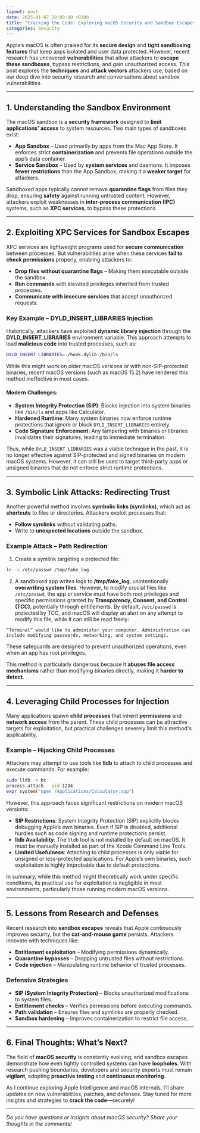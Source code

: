 ```yaml
---
layout: post
date: 2025-01-07 20:00:00 +0300
title: "Cracking the Code: Exploring macOS Security and Sandbox Escapes"
categories: Security
---
```

Apple’s macOS is often praised for its **secure design** and **tight sandboxing features** that keep apps isolated and user data protected. However, recent research has uncovered **vulnerabilities** that allow attackers to **escape these sandboxes**, bypass restrictions, and gain unauthorized access. This post explores the **techniques** and **attack vectors** attackers use, based on our deep dive into security research and conversations about sandbox vulnerabilities.

---

## **1. Understanding the Sandbox Environment**

The macOS sandbox is a **security framework** designed to **limit applications' access** to system resources. Two main types of sandboxes exist:

- **App Sandbox** – Used primarily by apps from the Mac App Store. It enforces strict **containerization** and prevents file operations outside the app’s data container.
- **Service Sandbox** – Used by **system services** and daemons. It imposes **fewer restrictions** than the App Sandbox, making it a **weaker target** for attackers.

Sandboxed apps typically cannot remove **quarantine flags** from files they drop, ensuring **safety** against running untrusted content. However, attackers exploit weaknesses in **inter-process communication (IPC)** systems, such as **XPC services**, to bypass these protections.

---

## **2. Exploiting XPC Services for Sandbox Escapes**

XPC services are lightweight programs used for **secure communication** between processes. But vulnerabilities arise when these services **fail to check permissions** properly, enabling attackers to:

- **Drop files without quarantine flags** – Making them executable outside the sandbox.
- **Run commands** with elevated privileges inherited from trusted processes.
- **Communicate with insecure services** that accept unauthorized requests.

### **Key Example – DYLD_INSERT_LIBRARIES Injection**

Historically, attackers have exploited **dynamic library injection** through the **DYLD_INSERT_LIBRARIES** environment variable. This approach attempts to load **malicious code** into trusted processes, such as:

```bash
DYLD_INSERT_LIBRARIES=./hook.dylib /bin/ls
```

While this might work on older macOS versions or with non-SIP-protected binaries, recent macOS versions (such as macOS 15.2) have rendered this method ineffective in most cases.

#### **Modern Challenges:**

- **System Integrity Protection (SIP)**: Blocks injection into system binaries like `/bin/ls` and apps like Calculator.
- **Hardened Runtime**: Many system binaries now enforce runtime protections that ignore or block `DYLD_INSERT_LIBRARIES` entirely.
- **Code Signature Enforcement**: Any tampering with binaries or libraries invalidates their signatures, leading to immediate termination.

Thus, while `DYLD_INSERT_LIBRARIES` was a viable technique in the past, it is no longer effective against SIP-protected and signed binaries on modern macOS systems. However, it can still be used to target third-party apps or unsigned binaries that do not enforce strict runtime protections.

---

## **3. Symbolic Link Attacks: Redirecting Trust**

Another powerful method involves **symbolic links (symlinks)**, which act as **shortcuts** to files or directories. Attackers exploit processes that:

- **Follow symlinks** without validating paths.
- Write to **unexpected locations** outside the sandbox.

### **Example Attack – Path Redirection**

1. Create a symlink targeting a protected file:

```bash
ln -s /etc/passwd /tmp/fake_log
```

2. A sandboxed app writes logs to **/tmp/fake_log**, unintentionally **overwriting system files**. However, to modify crucial files like `/etc/passwd`, the app or service must have both root privileges and specific permissions granted by **Transparency, Consent, and Control (TCC)**, potentially through entitlements. By default, `/etc/passwd` is protected by TCC, and macOS will display an alert on any attempt to modify this file, while it can still be read freely:

```plaintext
“Terminal” would like to administer your computer. Administration can include modifying passwords, networking, and system settings.
```

These safeguards are designed to prevent unauthorized operations, even when an app has root privileges.

This method is particularly dangerous because it **abuses file access mechanisms** rather than modifying binaries directly, making it **harder to detect**.

---

## **4. Leveraging Child Processes for Injection**

Many applications spawn **child processes** that inherit **permissions** and **network access** from the parent. These child processes can be attractive targets for exploitation, but practical challenges severely limit this method's applicability.

### **Example – Hijacking Child Processes**

Attackers may attempt to use tools like **lldb** to attach to child processes and execute commands. For example:

```bash
sudo lldb -n bc
process attach --pid 1234
expr system("open /Applications/Calculator.app")
```

However, this approach faces significant restrictions on modern macOS versions:

- **SIP Restrictions**: System Integrity Protection (SIP) explicitly blocks debugging Apple’s own binaries. Even if SIP is disabled, additional hurdles such as code signing and runtime protections persist.
- **lldb Availability**: The `lldb` tool is not installed by default on macOS. It must be manually installed as part of the Xcode Command Line Tools.
- **Limited Usefulness**: Attaching to child processes is only viable for unsigned or less-protected applications. For Apple’s own binaries, such exploitation is highly improbable due to default protections.

In summary, while this method might theoretically work under specific conditions, its practical use for exploitation is negligible in most environments, particularly those running modern macOS versions.

---

## **5. Lessons from Research and Defenses**

Recent research into **sandbox escapes** reveals that Apple continuously improves security, but the **cat-and-mouse game** persists. Attackers innovate with techniques like:

- **Entitlement exploitation** – Modifying permissions dynamically.
- **Quarantine bypasses** – Dropping untrusted files without restrictions.
- **Code injection** – Manipulating runtime behavior of trusted processes.

### **Defensive Strategies**

- **SIP (System Integrity Protection)** – Blocks unauthorized modifications to system files.
- **Entitlement checks** – Verifies permissions before executing commands.
- **Path validation** – Ensures files and symlinks are properly checked.
- **Sandbox hardening** – Improves containerization to restrict file access.

---

## **6. Final Thoughts: What’s Next?**

The field of **macOS security** is constantly evolving, and sandbox escapes demonstrate how even tightly controlled systems can have **loopholes**. With research pushing boundaries, developers and security experts must remain **vigilant**, adopting **proactive testing** and **continuous monitoring**.

As I continue exploring Apple Intelligence and macOS internals, I’ll share updates on new vulnerabilities, patches, and defenses. Stay tuned for more insights and strategies to **crack the code**—securely!

---

*Do you have questions or insights about macOS security? Share your thoughts in the comments!*